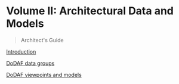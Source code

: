 # Volume II: Architectural Data and Models
> Architect's Guide

[Introduction](/chapter2/introduction.md)

[DoDAF data groups](/chapter2/dodaf-data-groups.md)

[DoDAF viewpoints and models](/chapter2/dodaf-viewpoints-and-models.md)